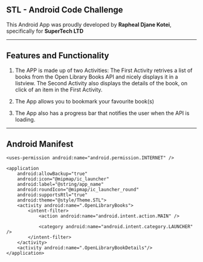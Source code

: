 ## STL - Android Code Challenge

This Android App was proudly developed by <b>Rapheal Djane Kotei</b>, specifically for <b>SuperTech LTD</b> 

<hr>

## Features and Functionality
1. The APP is made up of two Activities: The First Activity retrives a list of books from the Open Library Books API and nicely displays it in a listview. The Second Activity also displays the details of the book, on click of an item in the First Activity.

1. The App allows you to bookmark your favourite book(s)

2. The App also has a progress bar that notifies the user when the API is loading.

<hr>

## Android Manifest

<?xml version="1.0" encoding="utf-8"?>
<manifest xmlns:android="http://schemas.android.com/apk/res/android"
    package="com.android_code_challenge.stl">

    <uses-permission android:name="android.permission.INTERNET" />

    <application
        android:allowBackup="true"
        android:icon="@mipmap/ic_launcher"
        android:label="@string/app_name"
        android:roundIcon="@mipmap/ic_launcher_round"
        android:supportsRtl="true"
        android:theme="@style/Theme.STL">
        <activity android:name=".OpenLibraryBooks">
            <intent-filter>
                <action android:name="android.intent.action.MAIN" />

                <category android:name="android.intent.category.LAUNCHER" />
            </intent-filter>
        </activity>
        <activity android:name=".OpenLibraryBookDetails"/>
    </application>

</manifest>


<br>